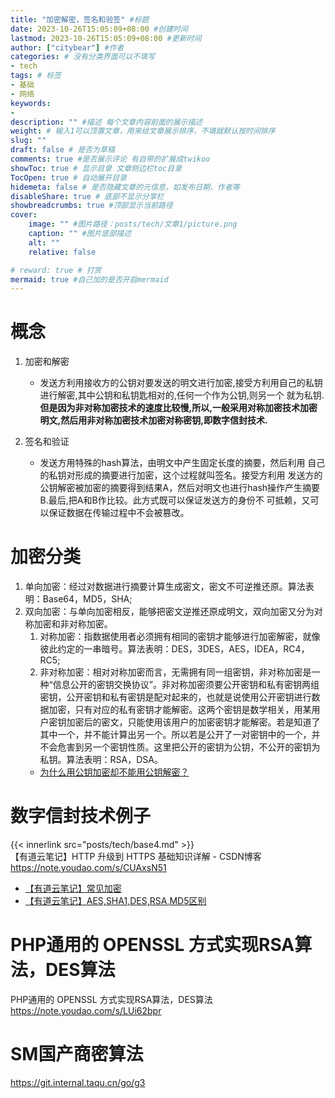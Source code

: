 ```yaml
---
title: "加密解密，签名和验签" #标题
date: 2023-10-26T15:05:09+08:00 #创建时间
lastmod: 2023-10-26T15:05:09+08:00 #更新时间
author: ["citybear"] #作者
categories: # 没有分类界面可以不填写
- tech
tags: # 标签
- 基础
- 网络
keywords: 
- 
description: "" #描述 每个文章内容前面的展示描述
weight: # 输入1可以顶置文章，用来给文章展示排序，不填就默认按时间排序
slug: ""
draft: false # 是否为草稿
comments: true #是否展示评论 有自带的扩展成twikoo
showToc: true # 显示目录 文章侧边栏toc目录
TocOpen: true # 自动展开目录
hidemeta: false # 是否隐藏文章的元信息，如发布日期、作者等
disableShare: true # 底部不显示分享栏
showbreadcrumbs: true #顶部显示当前路径
cover:
    image: "" #图片路径：posts/tech/文章1/picture.png
    caption: "" #图片底部描述
    alt: ""
    relative: false

# reward: true # 打赏
mermaid: true #自己加的是否开启mermaid
---
```

# 概念
1. 加密和解密
   - 发送方利用接收方的公钥对要发送的明文进行加密,接受方利用自己的私钥进行解密,其中公钥和私钥匙相对的,任何一个作为公钥,则另一个 就为私钥.**但是因为非对称加密技术的速度比较慢,所以,一般采用对称加密技术加密明文,然后用非对称加密技术加密对称密钥,即数字信封技术.**

2. 签名和验证
   - 发送方用特殊的hash算法，由明文中产生固定长度的摘要，然后利用 自己的私钥对形成的摘要进行加密，这个过程就叫签名。接受方利用 发送方的公钥解密被加密的摘要得到结果A，然后对明文也进行hash操作产生摘要B.最后,把A和B作比较。此方式既可以保证发送方的身份不 可抵赖，又可以保证数据在传输过程中不会被篡改。

# 加密分类
1. 单向加密：经过对数据进行摘要计算生成密文，密文不可逆推还原。算法表明：Base64，MD5，SHA;
2. 双向加密：与单向加密相反，能够把密文逆推还原成明文，双向加密又分为对称加密和非对称加密。
   1. 对称加密：指数据使用者必须拥有相同的密钥才能够进行加密解密，就像彼此约定的一串暗号。算法表明：DES，3DES，AES，IDEA，RC4，RC5;
   2. 非对称加密：相对对称加密而言，无需拥有同一组密钥，非对称加密是一种“信息公开的密钥交换协议”。非对称加密须要公开密钥和私有密钥两组密钥，公开密钥和私有密钥是配对起来的，也就是说使用公开密钥进行数据加密，只有对应的私有密钥才能解密。这两个密钥是数学相关，用某用户密钥加密后的密文，只能使用该用户的加密密钥才能解密。若是知道了其中一个，并不能计算出另一个。所以若是公开了一对密钥中的一个，并不会危害到另一个密钥性质。这里把公开的密钥为公钥，不公开的密钥为私钥。算法表明：RSA，DSA。
   - [为什么用公钥加密却不能用公钥解密？](https://mp.weixin.qq.com/s/v5mDukjQbtnyY62zEyFwtQ)
  
# 数字信封技术例子
{{< innerlink src="posts/tech/base4.md" >}}  
【有道云笔记】HTTP 升级到 HTTPS 基础知识详解 - CSDN博客 https://note.youdao.com/s/CUAxsN51

- [【有道云笔记】常见加密 ](https://note.youdao.com/s/ECnnRMTX)
- [【有道云笔记】AES,SHA1,DES,RSA,MD5区别](https://note.youdao.com/s/Nh8om4iN)

# PHP通用的 OPENSSL 方式实现RSA算法，DES算法 
PHP通用的 OPENSSL 方式实现RSA算法，DES算法 https://note.youdao.com/s/LUi62bpr

# SM国产商密算法
https://git.internal.taqu.cn/go/g3